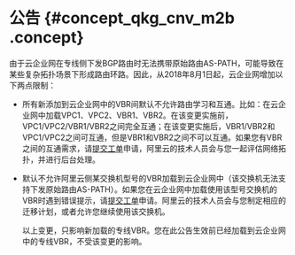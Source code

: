 # 公告 {#concept_qkg_cnv_m2b .concept}

由于云企业网在专线侧下发BGP路由时无法携带原始路由AS-PATH，可能导致在某些复杂拓扑场景下形成路由环路。因此，从2018年8月1日起，云企业网增加以下两点限制：

-   所有新添加到云企业网中的VBR间默认不允许路由学习和互通。比如：在云企业网中加载VPC1、VPC2、VBR1、VBR2。在该变更实施前，VPC1/VPC2/VBR1/VBR2之间完全互通；在该变更实施后，VBR1/VBR2和VPC1/VPC2之间可互通，但是VBR1和VBR2之间不可以互通。如果您有VBR之间的互通需求，请[提交工单](https://workorder.console.aliyun.com/console.htm#/ticket/add?productCode=cbn&commonQuestionId=1448&isSmart=true)申请，阿里云的技术人员会与您一起评估网络拓扑，并进行后台处理。
-   默认不允许阿里云侧某交换机型号的VBR加载到云企业网中（该交换机无法支持下发原始路由AS-PATH）。如果您在云企业网中加载使用该型号交换机的VBR时遇到错误提示，请[提交工单](https://workorder.console.aliyun.com/console.htm#/ticket/add?productCode=cbn&commonQuestionId=1448&isSmart=true)申请。阿里云的技术人员会与您制定相应的迁移计划，或者允许您继续使用该交换机。

    以上变更，只影响新加载的专线VBR。您在此公告生效前已经加载到云企业网中的专线VBR，不受该变更的影响。


